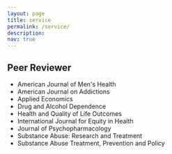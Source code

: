 ```yaml
---
layout: page
title: service
permalink: /service/
description:
nav: true
---
```


## Peer Reviewer

-   American Journal of Men's Health
-   American Journal on Addictions
-   Applied Economics
-   Drug and Alcohol Dependence
-   Health and Quality of Life Outcomes
-   International Journal for Equity in Health
-   Journal of Psychopharmacology
-   Substance Abuse: Research and Treatment
-   Substance Abuse Treatment, Prevention and Policy
